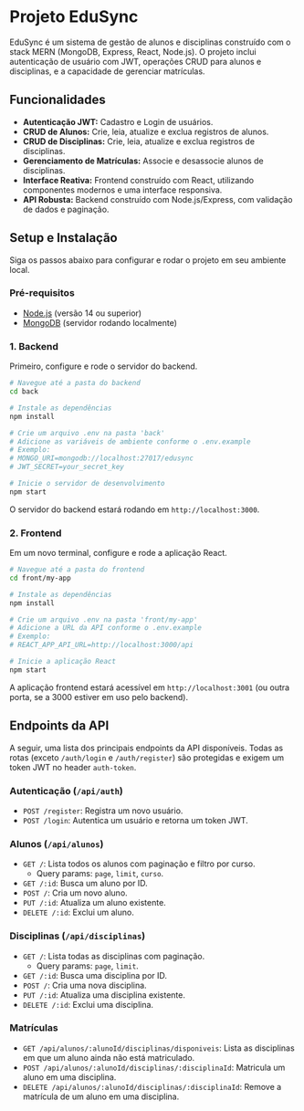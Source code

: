 # Projeto EduSync

EduSync é um sistema de gestão de alunos e disciplinas construído com o stack MERN (MongoDB, Express, React, Node.js). O projeto inclui autenticação de usuário com JWT, operações CRUD para alunos e disciplinas, e a capacidade de gerenciar matrículas.

## Funcionalidades

-   **Autenticação JWT:** Cadastro e Login de usuários.
-   **CRUD de Alunos:** Crie, leia, atualize e exclua registros de alunos.
-   **CRUD de Disciplinas:** Crie, leia, atualize e exclua registros de disciplinas.
-   **Gerenciamento de Matrículas:** Associe e desassocie alunos de disciplinas.
-   **Interface Reativa:** Frontend construído com React, utilizando componentes modernos e uma interface responsiva.
-   **API Robusta:** Backend construído com Node.js/Express, com validação de dados e paginação.

## Setup e Instalação

Siga os passos abaixo para configurar e rodar o projeto em seu ambiente local.

### Pré-requisitos

-   [Node.js](https://nodejs.org/) (versão 14 ou superior)
-   [MongoDB](https://www.mongodb.com/try/download/community) (servidor rodando localmente)

### 1. Backend

Primeiro, configure e rode o servidor do backend.

```bash
# Navegue até a pasta do backend
cd back

# Instale as dependências
npm install

# Crie um arquivo .env na pasta 'back'
# Adicione as variáveis de ambiente conforme o .env.example
# Exemplo:
# MONGO_URI=mongodb://localhost:27017/edusync
# JWT_SECRET=your_secret_key

# Inicie o servidor de desenvolvimento
npm start
```

O servidor do backend estará rodando em `http://localhost:3000`.

### 2. Frontend

Em um novo terminal, configure e rode a aplicação React.

```bash
# Navegue até a pasta do frontend
cd front/my-app

# Instale as dependências
npm install

# Crie um arquivo .env na pasta 'front/my-app'
# Adicione a URL da API conforme o .env.example
# Exemplo:
# REACT_APP_API_URL=http://localhost:3000/api

# Inicie a aplicação React
npm start
```

A aplicação frontend estará acessível em `http://localhost:3001` (ou outra porta, se a 3000 estiver em uso pelo backend).

## Endpoints da API

A seguir, uma lista dos principais endpoints da API disponíveis. Todas as rotas (exceto `/auth/login` e `/auth/register`) são protegidas e exigem um token JWT no header `auth-token`.

### Autenticação (`/api/auth`)

-   `POST /register`: Registra um novo usuário.
-   `POST /login`: Autentica um usuário e retorna um token JWT.

### Alunos (`/api/alunos`)

-   `GET /`: Lista todos os alunos com paginação e filtro por curso.
    -   Query params: `page`, `limit`, `curso`.
-   `GET /:id`: Busca um aluno por ID.
-   `POST /`: Cria um novo aluno.
-   `PUT /:id`: Atualiza um aluno existente.
-   `DELETE /:id`: Exclui um aluno.

### Disciplinas (`/api/disciplinas`)

-   `GET /`: Lista todas as disciplinas com paginação.
    -   Query params: `page`, `limit`.
-   `GET /:id`: Busca uma disciplina por ID.
-   `POST /`: Cria uma nova disciplina.
-   `PUT /:id`: Atualiza uma disciplina existente.
-   `DELETE /:id`: Exclui uma disciplina.

### Matrículas

-   `GET /api/alunos/:alunoId/disciplinas/disponiveis`: Lista as disciplinas em que um aluno ainda não está matriculado.
-   `POST /api/alunos/:alunoId/disciplinas/:disciplinaId`: Matricula um aluno em uma disciplina.
-   `DELETE /api/alunos/:alunoId/disciplinas/:disciplinaId`: Remove a matrícula de um aluno em uma disciplina.
